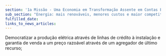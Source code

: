 ```yaml
---
section: '1a Missão - Uma Economia em Transformação Assente em Contas Equilibradas'
sub_section: "Energia: mais renováveis, menores custos e maior competitividade"
fulfilled_date:
links_to_news_articles:
---
```


Democratizar a produção elétrica através de linhas de crédito à instalação e garantia de venda a um preço razoável através de um agregador de último recurso;